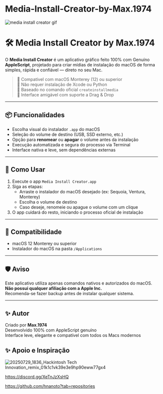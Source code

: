 # Media-Install-Creator-by-Max.1974

![media install creator gif](https://github.com/user-attachments/assets/2be78ae3-bf04-4c4d-9ad6-4ec11f437991)


# 🛠️ Media Install Creator by Max.1974

O **Media Install Creator** é um aplicativo gráfico feito 100% com Genuíno **AppleScript**, projetado para criar mídias de instalação do macOS de forma simples, rápida e confiável — direto no seu Mac.

> 🔹 Compatível com macOS Monterey (12) ou superior  
> 🔹 Não requer instalação de Xcode ou Python  
> 🔹 Baseado no comando oficial `createinstallmedia`  
> 🔹 Interface amigável com suporte a Drag & Drop

---

## 📦 Funcionalidades

- Escolha visual do instalador `.app` do macOS
- Seleção do volume de destino (USB, SSD externo, etc.)
- Opção para **renomear** ou **apagar** o volume antes da instalação
- Execução automatizada e segura do processo via Terminal
- Interface nativa e leve, sem dependências externas

---

## 🚀 Como Usar

1. Execute o app `Media Install Creator.app`
2. Siga as etapas:
   - Arraste o instalador do macOS desejado (ex: Sequoia, Ventura, Monterey)
   - Escolha o volume de destino
   - Caso deseje, renomeie ou apague o volume com um clique
3. O app cuidará do resto, iniciando o processo oficial de instalação

---

## 📂 Compatibilidade

- macOS 12 Monterey ou superior
- Instalador do macOS na pasta `/Applications`

---

## 🛡️ Aviso

Este aplicativo utiliza apenas comandos nativos e autorizados do macOS.  
**Não possui qualquer afiliação com a Apple Inc.**  
Recomenda-se fazer backup antes de instalar qualquer sistema.

---

## ✨ Autor

Criado por **Max.1974**  
Desenvolvido 100% com AppleScript genuíno  
Interface leve, elegante e compatível com todos os Macs modernos

## ✨ Apoio e Inspiração 


![20250729_1836_Hackintosh Tech Innovation_remix_01k1c1vk39e3e9hp90eww77gx4](https://github.com/user-attachments/assets/f86839e7-abd9-4d0a-848a-29ba2a0132ea)

https://discord.gg/XeTnJzXsHQ

https://github.com/hnanoto?tab=repositories



